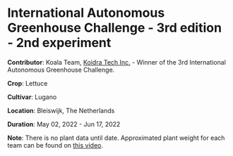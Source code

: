 # **International Autonomous Greenhouse Challenge - 3rd edition - 2nd experiment**

**Contributor**: Koala Team, [Koidra Tech Inc.](https://koidra.ai) - Winner of the 3rd International Autonomous Greenhouse Challenge.

**Crop**: Lettuce

**Cultivar**: Lugano

**Location**: Bleiswijk, The Netherlands

**Duration**: May 02, 2022 - Jun 17, 2022

**Note**: There is no plant data until date. Approximated plant weight for each team can be found on [this video](https://youtu.be/s2Ap7HcGPiI?t=13868).